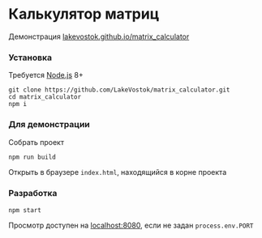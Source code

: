 # Калькулятор матриц
Демонстрация [lakevostok.github.io/matrix_calculator](https://lakevostok.github.io/matrix_calculator)

### Установка

Требуется [Node.js](https://nodejs.org/) 8+

```
git clone https://github.com/LakeVostok/matrix_calculator.git
cd matrix_calculator
npm i
```
### Для демонстрации
Собрать проект
```sh
npm run build
```
Открыть в браузере `index.html`, находящийся в корне проекта
### Разработка
```
npm start
```
Просмотр доступен на [localhost:8080](http://localhost:8080), если не задан `process.env.PORT`
